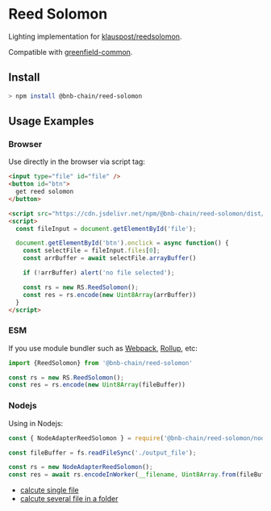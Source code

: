 # Reed Solomon

Lighting implementation for [klauspost/reedsolomon](https://github.com/klauspost/reedsolomon).

Compatible with [greenfield-common](https://github.com/bnb-chain/greenfield-common/blob/master/go/hash/hash.go).

## Install

```bash
> npm install @bnb-chain/reed-solomon
```

## Usage Examples

### Browser

Use directly in the browser via script tag:

```html
<input type="file" id="file" />
<button id="btn">
  get reed solomon
</button>

<script src="https://cdn.jsdelivr.net/npm/@bnb-chain/reed-solomon/dist/index.aio.js"></script>
<script>
  const fileInput = document.getElementById('file');

  document.getElementById('btn').onclick = async function() {
    const selectFile = fileInput.files[0];
    const arrBuffer = await selectFile.arrayBuffer()

    if (!arrBuffer) alert('no file selected');

    const rs = new RS.ReedSolomon();
    const res = rs.encode(new Uint8Array(arrBuffer))
  }
</script>
```

### ESM

If you use module bundler such as [Webpack](https://webpack.js.org/), [Rollup](https://rollupjs.org/guide/en/), etc:

```js
import {ReedSolomon} from '@bnb-chain/reed-solomon'

const rs = new RS.ReedSolomon();
const res = rs.encode(new Uint8Array(fileBuffer))
```

### Nodejs

Using in Nodejs:

```js
const { NodeAdapterReedSolomon } = require('@bnb-chain/reed-solomon/node.adapter');

const fileBuffer = fs.readFileSync('./output_file');

const rs = new NodeAdapterReedSolomon();
const res = await rs.encodeInWorker(__filename, Uint8Array.from(fileBuffer))
```

* [calcute single file](./examples/singlefile.js)
* [calcute several file in a folder](./examples/folder.js)
